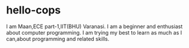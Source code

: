 # hello-cops 
I am Maan,ECE part-1,IIT(BHU) Varanasi.
I am a beginner and enthusiast about computer programming. I am trying my best to learn as much as I can,about programming and related skills. 
